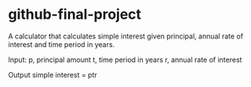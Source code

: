 # github-final-project
A calculator that calculates simple interest given principal, annual rate of interest and time period in years.

Input:
p, principal amount
t, time period in years
r, annual rate of interest

Output
simple interest = ptr   

